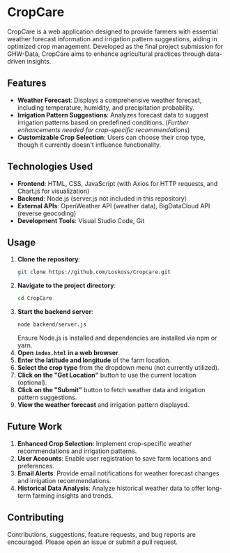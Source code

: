 # CropCare

CropCare is a web application designed to provide farmers with essential weather forecast information and irrigation pattern suggestions, aiding in optimized crop management. Developed as the final project submission for GHW-Data, CropCare aims to enhance agricultural practices through data-driven insights.

## Features

- **Weather Forecast**: Displays a comprehensive weather forecast, including temperature, humidity, and precipitation probability.
- **Irrigation Pattern Suggestions**: Analyzes forecast data to suggest irrigation patterns based on predefined conditions. (*Further enhancements needed for crop-specific recommendations*)
- **Customizable Crop Selection**: Users can choose their crop type, though it currently doesn't influence functionality.

## Technologies Used

- **Frontend**: HTML, CSS, JavaScript (with Axios for HTTP requests, and Chart.js for visualization)
- **Backend**: Node.js (server.js not included in this repository)
- **External APIs**: OpenWeather API (weather data), BigDataCloud API (reverse geocoding)
- **Development Tools**: Visual Studio Code, Git

## Usage

1. **Clone the repository**: 
    ```bash
    git clone https://github.com/Loskoss/Cropcare.git
    ```
2. **Navigate to the project directory**: 
    ```bash
    cd CropCare
    ```
3. **Start the backend server**: 
    ```bash
    node backend/server.js
    ```
    Ensure Node.js is installed and dependencies are installed via npm or yarn.
4. **Open `index.html` in a web browser**.
5. **Enter the latitude and longitude** of the farm location.
6. **Select the crop type** from the dropdown menu (not currently utilized).
7. **Click on the "Get Location"** button to use the current location (optional).
8. **Click on the "Submit"** button to fetch weather data and irrigation pattern suggestions.
9. **View the weather forecast** and irrigation pattern displayed.

## Future Work

1. **Enhanced Crop Selection**: Implement crop-specific weather recommendations and irrigation patterns.
2. **User Accounts**: Enable user registration to save farm locations and preferences.
3. **Email Alerts**: Provide email notifications for weather forecast changes and irrigation recommendations.
4. **Historical Data Analysis**: Analyze historical weather data to offer long-term farming insights and trends.

## Contributing

Contributions, suggestions, feature requests, and bug reports are encouraged. Please open an issue or submit a pull request.
